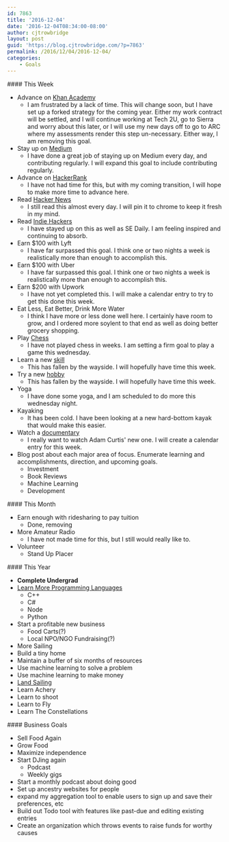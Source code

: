 ```yaml
---
id: 7863
title: '2016-12-04'
date: '2016-12-04T08:34:00-08:00'
author: cjtrowbridge
layout: post
guid: 'https://blog.cjtrowbridge.com/?p=7863'
permalink: /2016/12/04/2016-12-04/
categories:
    - Goals
---
```


<div class="col-xs-12 col-sm-3">#### This Week

- Advance on [Khan Academy](https://www.khanacademy.org/mission/algebra-basics)
    - I am frustrated by a lack of time. This will change soon, but I have set up a forked strategy for the coming year. Either my work contract will be settled, and I will continue working at Tech 2U, go to Sierra and worry about this later, or I will use my new days off to go to ARC where my assessments render this step un-necessary. Either way, I am removing this goal.
- Stay up on [Medium](https://medium.com/)
    - I have done a great job of staying up on Medium every day, and contributing regularly. I will expand this goal to include contributing regularly.
- Advance on [HackerRank](https://www.hackerrank.com/domains)
    - I have not had time for this, but with my coming transition, I will hope to make more time to advance here.
- Read [Hacker News](https://news.ycombinator.com/)
    - I still read this almost every day. I will pin it to chrome to keep it fresh in my mind.
- Read [Indie Hackers](https://www.indiehackers.com/businesses)
    - I have stayed up on this as well as SE Daily. I am feeling inspired and continuing to absorb.
- Earn $100 with Lyft 
    - I have far surpassed this goal. I think one or two nights a week is realistically more than enough to accomplish this.
- Earn $100 with Uber 
    - I have far surpassed this goal. I think one or two nights a week is realistically more than enough to accomplish this.
- Earn $200 with Upwork 
    - I have not yet completed this. I will make a calendar entry to try to get this done this week.
- Eat Less, Eat Better, Drink More Water 
    - I think I have more or less done well here. I certainly have room to grow, and I ordered more soylent to that end as well as doing better grocery shopping.
- Play [Chess](https://www.chesscademy.com/)
    - I have not played chess in weeks. I am setting a firm goal to play a game this wednesday.
- Learn a new [skill](https://medium.com/marketing-and-entrepreneurship/21-best-places-to-learn-new-skills-every-day-722fdaf7530c#.peg4gey2d)
    - This has fallen by the wayside. I will hopefully have time this week.
- Try a new [hobby](https://en.wikipedia.org/wiki/List_of_hobbies)
    - This has fallen by the wayside. I will hopefully have time this week.
- Yoga 
    - I have done some yoga, and I am scheduled to do more this wednesday night.
- Kayaking 
    - It has been cold. I have been looking at a new hard-bottom kayak that would make this easier.
- Watch a [documentary](https://www.reddit.com/r/Documentaries/)
    - I really want to watch Adam Curtis' new one. I will create a calendar entry for this week.
- Blog post about each major area of focus. Enumerate learning and accomplishments, direction, and upcoming goals. 
    - Investment
    - Book Reviews
    - Machine Learning
    - Development

</div><div class="col-xs-12 col-sm-3">#### This Month

- Earn enough with ridesharing to pay tuition 
    - Done, removing
- More Amateur Radio 
    - I have not made time for this, but I still would really like to.
- Volunteer 
    - Stand Up Placer

</div><div class="col-xs-12 col-sm-3">#### This Year

- **Complete Undergrad**
- [Learn More Programming Languages](https://hackr.io/)
    - C++
    - C#
    - Node
    - Python
- Start a profitable new business 
    - Food Carts(?)
    - Local NPO/NGO Fundraising(?)
- More Sailing
- Build a tiny home
- Maintain a buffer of six months of resources
- Use machine learning to solve a problem
- Use machine learning to make money
- [Land Sailing](http://www.seabreeze.com.au/forums/Land-Yacht-Sailing/Construction/Lake-Lefroy-Mini-landyacht-register/?page=1)
- Learn Achery
- Learn to shoot
- Learn to Fly
- Learn The Constellations

</div><div class="col-xs-12 col-sm-3">#### Business Goals

- Sell Food Again
- Grow Food
- Maximize independence
- Start DJing again 
    - Podcast
    - Weekly gigs
- Start a monthly podcast about doing good
- Set up ancestry websites for people
- expand my aggregation tool to enable users to sign up and save their preferences, etc
- Build out Todo tool with features like past-due and editing existing entries
- Create an organization which throws events to raise funds for worthy causes

</div>